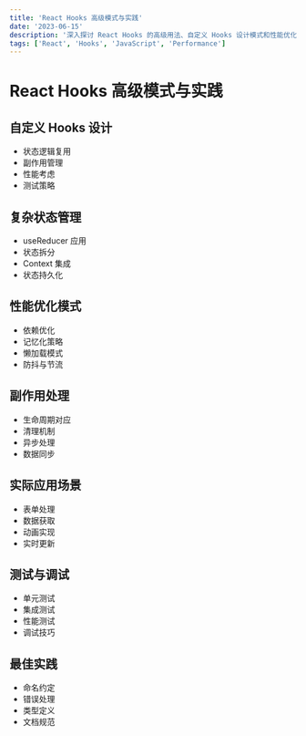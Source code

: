 ```yaml
---
title: 'React Hooks 高级模式与实践'
date: '2023-06-15'
description: '深入探讨 React Hooks 的高级用法、自定义 Hooks 设计模式和性能优化策略'
tags: ['React', 'Hooks', 'JavaScript', 'Performance']
---
```


# React Hooks 高级模式与实践

## 自定义 Hooks 设计
- 状态逻辑复用
- 副作用管理
- 性能考虑
- 测试策略

## 复杂状态管理
- useReducer 应用
- 状态拆分
- Context 集成
- 状态持久化

## 性能优化模式
- 依赖优化
- 记忆化策略
- 懒加载模式
- 防抖与节流

## 副作用处理
- 生命周期对应
- 清理机制
- 异步处理
- 数据同步

## 实际应用场景
- 表单处理
- 数据获取
- 动画实现
- 实时更新

## 测试与调试
- 单元测试
- 集成测试
- 性能测试
- 调试技巧

## 最佳实践
- 命名约定
- 错误处理
- 类型定义
- 文档规范 